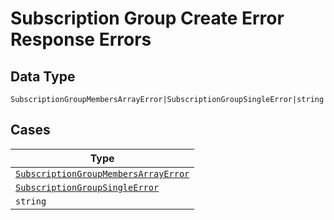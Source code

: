 
# Subscription Group Create Error Response Errors

## Data Type

`SubscriptionGroupMembersArrayError|SubscriptionGroupSingleError|string`

## Cases

| Type |
|  --- |
| [`SubscriptionGroupMembersArrayError`](../../../doc/models/subscription-group-members-array-error.md) |
| [`SubscriptionGroupSingleError`](../../../doc/models/subscription-group-single-error.md) |
| `string` |

